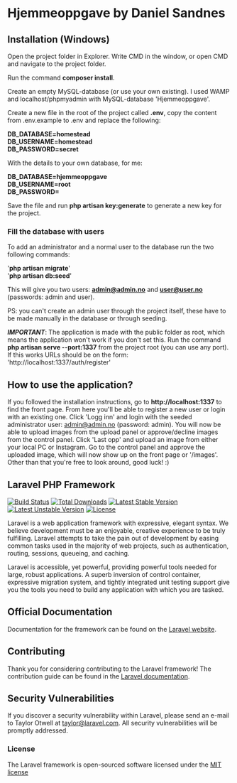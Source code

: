 # Hjemmeoppgave by Daniel Sandnes

## Installation (Windows)

Open the project folder in Explorer. Write CMD in the window, or open CMD and navigate to the project folder.

Run the command **composer install**.

Create an empty MySQL-database (or use your own existing). I used WAMP and localhost/phpmyadmin with MySQL-database 'Hjemmeoppgave'.

Create a new file in the root of the project called **.env**, copy the content from .env.example to .env and replace the following:

**DB_DATABASE=homestead**<br/>
**DB_USERNAME=homestead**<br/>
**DB_PASSWORD=secret**<br/>

With the details to your own database, for me:

**DB_DATABASE=hjemmeoppgave**<br/>
**DB_USERNAME=root**<br/>
**DB_PASSWORD=**<br/>

Save the file and run **php artisan key:generate** to generate a new key for the project.

### Fill the database with users

To add an administrator and a normal user to the database run the two following commands:

'**php artisan migrate**'<br/>
'**php artisan db:seed**'

This will give you two users: **admin@admin.no** and **user@user.no** (passwords: admin and user).

PS: you can't create an admin user through the project itself, these have to be made manually in the database or through seeding.

**_IMPORTANT_**: The application is made with the public folder as root, which means the application won't work if you don't set this. Run the command **php artisan serve --port:1337** from the project root (you can use any port).
If this works URLs should be on the form: 'http://localhost:1337/auth/register'

## How to use the application?

If you followed the installation instructions, go to **http://localhost:1337** to find the front page.
From here you'll be able to register a new user or login with an existing one.
Click 'Logg inn' and login with the seeded administrator user: admin@admin.no (password: admin).
You will now be able to upload images from the upload panel or approve/decline images from the control panel.
Click 'Last opp' and upload an image from either your local PC or Instagram.
Go to the control panel and approve the uploaded image, which will now show up on the front page or '/images'.
Other than that you're free to look around, good luck! :)

## Laravel PHP Framework

[![Build Status](https://travis-ci.org/laravel/framework.svg)](https://travis-ci.org/laravel/framework)
[![Total Downloads](https://poser.pugx.org/laravel/framework/d/total.svg)](https://packagist.org/packages/laravel/framework)
[![Latest Stable Version](https://poser.pugx.org/laravel/framework/v/stable.svg)](https://packagist.org/packages/laravel/framework)
[![Latest Unstable Version](https://poser.pugx.org/laravel/framework/v/unstable.svg)](https://packagist.org/packages/laravel/framework)
[![License](https://poser.pugx.org/laravel/framework/license.svg)](https://packagist.org/packages/laravel/framework)

Laravel is a web application framework with expressive, elegant syntax. We believe development must be an enjoyable, creative experience to be truly fulfilling. Laravel attempts to take the pain out of development by easing common tasks used in the majority of web projects, such as authentication, routing, sessions, queueing, and caching.

Laravel is accessible, yet powerful, providing powerful tools needed for large, robust applications. A superb inversion of control container, expressive migration system, and tightly integrated unit testing support give you the tools you need to build any application with which you are tasked.

## Official Documentation

Documentation for the framework can be found on the [Laravel website](http://laravel.com/docs).

## Contributing

Thank you for considering contributing to the Laravel framework! The contribution guide can be found in the [Laravel documentation](http://laravel.com/docs/contributions).

## Security Vulnerabilities

If you discover a security vulnerability within Laravel, please send an e-mail to Taylor Otwell at taylor@laravel.com. All security vulnerabilities will be promptly addressed.

### License

The Laravel framework is open-sourced software licensed under the [MIT license](http://opensource.org/licenses/MIT)
